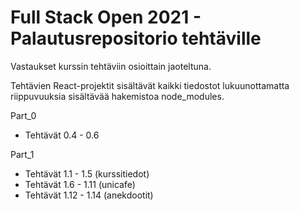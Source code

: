 # Full Stack Open 2021 - Palautusrepositorio tehtäville

Vastaukset kurssin tehtäviin osioittain jaoteltuna.

Tehtävien React-projektit sisältävät kaikki tiedostot lukuunottamatta riippuvuuksia sisältävää hakemistoa node_modules.

Part_0  
  * Tehtävät 0.4 - 0.6

Part_1  
  * Tehtävät 1.1 - 1.5 (kurssitiedot)
  * Tehtävät 1.6 - 1.11 (unicafe)
  * Tehtävät 1.12 - 1.14 (anekdootit)
